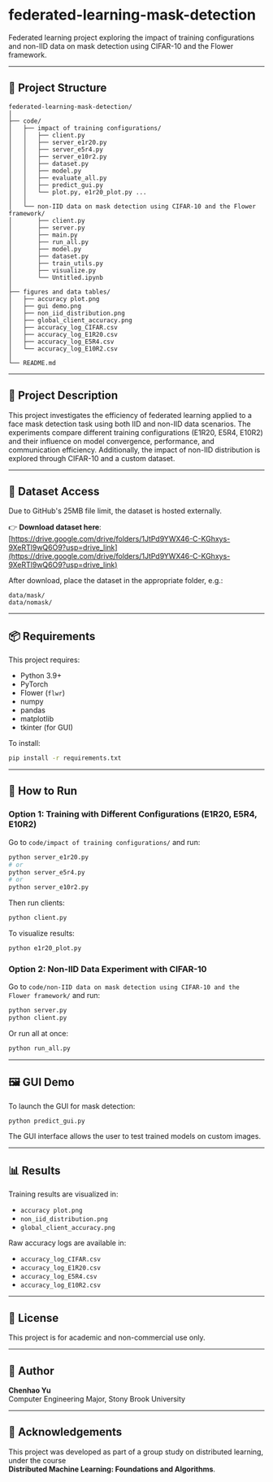 # federated-learning-mask-detection

Federated learning project exploring the impact of training configurations and non-IID data on mask detection using CIFAR-10 and the Flower framework.

---

## 📁 Project Structure

```
federated-learning-mask-detection/
│
├── code/
│   ├── impact of training configurations/
│   │   ├── client.py
│   │   ├── server_e1r20.py
│   │   ├── server_e5r4.py
│   │   ├── server_e10r2.py
│   │   ├── dataset.py
│   │   ├── model.py
│   │   ├── evaluate_all.py
│   │   ├── predict_gui.py
│   │   └── plot.py, e1r20_plot.py ...
│   │
│   └── non-IID data on mask detection using CIFAR-10 and the Flower framework/
│       ├── client.py
│       ├── server.py
│       ├── main.py
│       ├── run_all.py
│       ├── model.py
│       ├── dataset.py
│       ├── train_utils.py
│       ├── visualize.py
│       └── Untitled.ipynb
│
├── figures and data tables/
│   ├── accuracy plot.png
│   ├── gui demo.png
│   ├── non_iid_distribution.png
│   ├── global_client_accuracy.png
│   ├── accuracy_log_CIFAR.csv
│   ├── accuracy_log_E1R20.csv
│   ├── accuracy_log_E5R4.csv
│   └── accuracy_log_E10R2.csv
│
└── README.md
```

---

## 📝 Project Description

This project investigates the efficiency of federated learning applied to a face mask detection task using both IID and non-IID data scenarios. The experiments compare different training configurations (E1R20, E5R4, E10R2) and their influence on model convergence, performance, and communication efficiency. Additionally, the impact of non-IID distribution is explored through CIFAR-10 and a custom dataset.

---

## 🔗 Dataset Access

Due to GitHub's 25MB file limit, the dataset is hosted externally.

👉 **Download dataset here**:  
[https://drive.google.com/drive/folders/1JtPd9YWX46-C-KGhxys-9XeRTl9wQ6O9?usp=drive_link](https://drive.google.com/drive/folders/1JtPd9YWX46-C-KGhxys-9XeRTl9wQ6O9?usp=drive_link)

After download, place the dataset in the appropriate folder, e.g.:

```
data/mask/
data/nomask/
```

---

## 📦 Requirements

This project requires:

- Python 3.9+
- PyTorch
- Flower (`flwr`)
- numpy
- pandas
- matplotlib
- tkinter (for GUI)

To install:

```bash
pip install -r requirements.txt
```

---

## 🚀 How to Run

### Option 1: Training with Different Configurations (E1R20, E5R4, E10R2)

Go to `code/impact of training configurations/` and run:

```bash
python server_e1r20.py
# or
python server_e5r4.py
# or
python server_e10r2.py
```

Then run clients:

```bash
python client.py
```

To visualize results:

```bash
python e1r20_plot.py
```

### Option 2: Non-IID Data Experiment with CIFAR-10

Go to `code/non-IID data on mask detection using CIFAR-10 and the Flower framework/` and run:

```bash
python server.py
python client.py
```

Or run all at once:

```bash
python run_all.py
```

---

## 🖼️ GUI Demo

To launch the GUI for mask detection:

```bash
python predict_gui.py
```

The GUI interface allows the user to test trained models on custom images.

---

## 📊 Results

Training results are visualized in:

- `accuracy plot.png`
- `non_iid_distribution.png`
- `global_client_accuracy.png`

Raw accuracy logs are available in:

- `accuracy_log_CIFAR.csv`
- `accuracy_log_E1R20.csv`
- `accuracy_log_E5R4.csv`
- `accuracy_log_E10R2.csv`

---

## 📄 License

This project is for academic and non-commercial use only.

---

## 👤 Author

**Chenhao Yu**  
Computer Engineering Major, Stony Brook University

---

## 🙏 Acknowledgements

This project was developed as part of a group study on distributed learning, under the course  
**Distributed Machine Learning: Foundations and Algorithms**.

